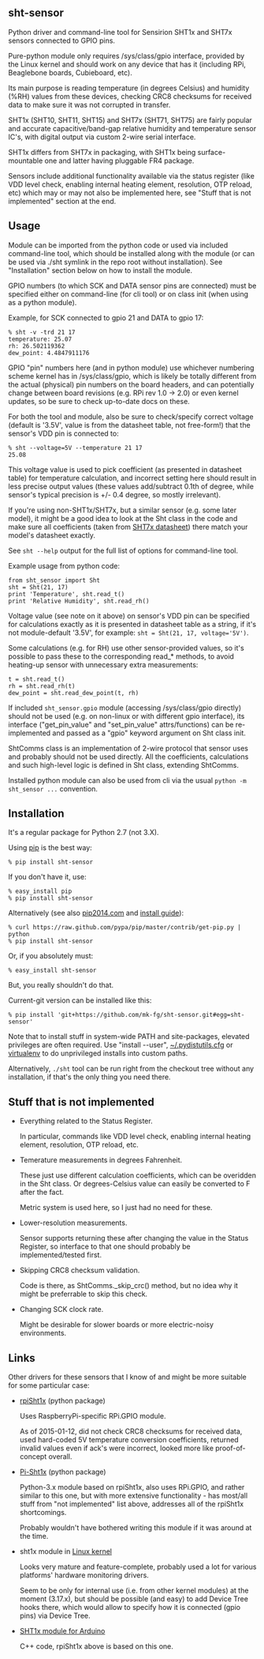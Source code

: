 sht-sensor
--------------------

Python driver and command-line tool for Sensirion SHT1x and SHT7x sensors
connected to GPIO pins.

Pure-python module only requires /sys/class/gpio interface, provided by the
Linux kernel and should work on any device that has it (including RPi,
Beaglebone boards, Cubieboard, etc).

Its main purpose is reading temperature (in degrees Celsius) and humidity (%RH)
values from these devices, checking CRC8 checksums for received data to make
sure it was not corrupted in transfer.

SHT1x (SHT10, SHT11, SHT15) and SHT7x (SHT71, SHT75) are fairly popular and
accurate capacitive/band-gap relative humidity and temperature sensor IC's, with
digital output via custom 2-wire serial interface.

SHT1x differs from SHT7x in packaging, with SHT1x being surface-mountable one
and latter having pluggable FR4 package.

Sensors include additional functionality available via the status register (like
VDD level check, enabling internal heating element, resolution, OTP reload, etc)
which may or may not also be implemented here, see "Stuff that is not
implemented" section at the end.


Usage
--------------------

Module can be imported from the python code or used via included command-line
tool, which should be installed along with the module (or can be used via ./sht
symlink in the repo root without installation).
See "Installation" section below on how to install the module.

GPIO numbers (to which SCK and DATA sensor pins are connected) must be specified
either on command-line (for cli tool) or on class init (when using as a python
module).

Example, for SCK connected to gpio 21 and DATA to gpio 17:

	% sht -v -trd 21 17
	temperature: 25.07
	rh: 26.502119362
	dew_point: 4.4847911176

GPIO "pin" numbers here (and in python module) use whichever numbering scheme
kernel has in /sys/class/gpio, which is likely be totally different from the
actual (physical) pin numbers on the board headers, and can potentially change
between board revisions (e.g. RPi rev 1.0 -> 2.0) or even kernel updates, so be
sure to check up-to-date docs on these.

For both the tool and module, also be sure to check/specify correct voltage
(default is '3.5V', value is from the datasheet table, not free-form!) that the
sensor's VDD pin is connected to:

	% sht --voltage=5V --temperature 21 17
	25.08

This voltage value is used to pick coefficient (as presented in datasheet table)
for temperature calculation, and incorrect setting here should result in less
precise output values (these values add/subtract 0.1th of degree, while sensor's
typical precision is +/- 0.4 degree, so mostly irrelevant).

If you're using non-SHT1x/SHT7x, but a similar sensor (e.g. some later model),
it might be a good idea to look at the Sht class in the code and make sure all
coefficients (taken from
[SHT7x datasheet](https://www.sensirion.com/fileadmin/user_upload/customers/sensirion/Dokumente/Humidity_and_Temperature_Sensors/Sensirion_Humidity_and_Temperature_Sensors_SHT7x_Datasheet_V5.pdf))
there match your model's datasheet exactly.

See `sht --help` output for the full list of options for command-line tool.

Example usage from python code:

	from sht_sensor import Sht
	sht = Sht(21, 17)
	print 'Temperature', sht.read_t()
	print 'Relative Humidity', sht.read_rh()

Voltage value (see note on it above) on sensor's VDD pin can be specified for
calculations exactly as it is presented in datasheet table as a string, if it's
not module-default '3.5V', for example: `sht = Sht(21, 17, voltage='5V')`.

Some calculations (e.g. for RH) use other sensor-provided values, so it's
possible to pass these to the corresponding read_* methods, to avoid heating-up
sensor with unnecessary extra measurements:

	t = sht.read_t()
	rh = sht.read_rh(t)
	dew_point = sht.read_dew_point(t, rh)

If included `sht_sensor.gpio` module (accessing /sys/class/gpio directly) should
not be used (e.g. on non-linux or with different gpio interface), its interface
("get_pin_value" and "set_pin_value" attrs/functions) can be re-implemented and
passed as a "gpio" keyword argument on Sht class init.

ShtComms class is an implementation of 2-wire protocol that sensor uses and
probably should not be used directly.
All the coefficients, calculations and such high-level logic is defined in Sht
class, extending ShtComms.

Installed python module can also be used from cli via the usual `python -m
sht_sensor ...` convention.


Installation
--------------------

It's a regular package for Python 2.7 (not 3.X).

Using [pip](http://pip-installer.org/) is the best way:

	% pip install sht-sensor

If you don't have it, use:

	% easy_install pip
	% pip install sht-sensor

Alternatively (see also
[pip2014.com](http://pip2014.com/) and
[install guide](http://www.pip-installer.org/en/latest/installing.html)):

	% curl https://raw.github.com/pypa/pip/master/contrib/get-pip.py | python
	% pip install sht-sensor

Or, if you absolutely must:

	% easy_install sht-sensor

But, you really shouldn't do that.

Current-git version can be installed like this:

	% pip install 'git+https://github.com/mk-fg/sht-sensor.git#egg=sht-sensor'

Note that to install stuff in system-wide PATH and site-packages, elevated
privileges are often required.
Use "install --user",
[~/.pydistutils.cfg](http://docs.python.org/install/index.html#distutils-configuration-files)
or [virtualenv](http://pypi.python.org/pypi/virtualenv) to do unprivileged
installs into custom paths.

Alternatively, `./sht` tool can be run right from the checkout tree without any
installation, if that's the only thing you need there.


Stuff that is not implemented
--------------------

* Everything related to the Status Register.

	In particular, commands like VDD level check, enabling internal heating
	element, resolution, OTP reload, etc.

* Temerature measurements in degrees Fahrenheit.

	These just use different calculation coefficients, which can be overidden in
	the Sht class.
	Or degrees-Celsius value can easily be converted to F after the fact.

	Metric system is used here, so I just had no need for these.

* Lower-resolution measurements.

	Sensor supports returning these after changing the value in the Status
	Register, so interface to that one should probably be implemented/tested
	first.

* Skipping CRC8 checksum validation.

	Code is there, as ShtComms._skip_crc() method, but no idea why it might be
	preferrable to skip this check.

* Changing SCK clock rate.

	Might be desirable for slower boards or more electric-noisy environments.


Links
--------------------

Other drivers for these sensors that I know of and might be more suitable for
some particular case:

* [rpiSht1x](https://pypi.python.org/pypi/rpiSht1x) (python package)

	Uses RaspberryPi-specific RPi.GPIO module.

	As of 2015-01-12, did not check CRC8 checksums for received data,
	used hard-coded 5V temperature conversion coefficients,
	returned invalid values even if ack's were incorrect,
	looked more like proof-of-concept overall.

* [Pi-Sht1x](https://github.com/drohm/pi-sht1x/) (python package)

	Python-3.x module based on rpiSht1x, also uses RPi.GPIO, and rather similar to
	this one, but with more extensive functionality - has most/all stuff from "not
	implemented" list above, addresses all of the rpiSht1x shortcomings.

	Probably wouldn't have bothered writing this module if it was around at the time.

* sht1x module in [Linux kernel](https://www.kernel.org/)

	Looks very mature and feature-complete, probably used a lot for various
	platforms' hardware monitoring drivers.

	Seem to be only for internal use (i.e. from other kernel modules) at the
	moment (3.17.x), but should be possible (and easy) to add Device Tree hooks
	there, which would allow to specify how it is connected (gpio pins) via Device
	Tree.

* [SHT1x module for Arduino](https://github.com/practicalarduino/SHT1x)

	C++ code, rpiSht1x above is based on this one.
